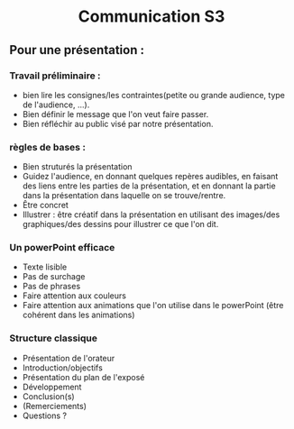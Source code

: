 <center> <h1> Communication S3</h1> </center>

## Pour une présentation :

### Travail préliminaire :
* bien lire les consignes/les contraintes(petite ou grande audience, type de l'audience, ...).
* Bien définir le message que l'on veut faire passer.
* Bien réfléchir au public visé par notre présentation.

### règles de bases :
* Bien struturés la présentation
* Guidez l'audience, en donnant quelques repères audibles, en faisant des liens entre les parties de la
  présentation, et en donnant la partie dans la présentation dans laquelle on se trouve/rentre.
* Être concret
* Illustrer : être créatif dans la présentation en utilisant des images/des graphiques/des dessins pour
  illustrer ce que l'on dit.

### Un powerPoint efficace

* Texte lisible
* Pas de surchage
* Pas de phrases
* Faire attention aux couleurs
* Faire attention aux animations que l'on utilise dans le powerPoint (être cohérent dans les animations)

### Structure classique

* Présentation de l'orateur
* Introduction/objectifs
* Présentation du plan de l'exposé
* Développement
* Conclusion(s)
* (Remerciements)
* Questions ?
